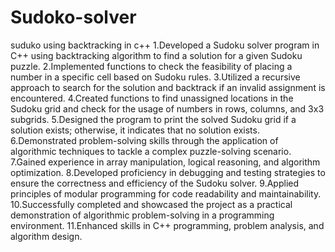# Sudoko-solver
suduko using backtracking in c++
    1.Developed a Sudoku solver program in C++ using backtracking algorithm to find a solution for a given Sudoku puzzle.
    2.Implemented functions to check the feasibility of placing a number in a specific cell based on Sudoku rules.
    3.Utilized a recursive approach to search for the solution and backtrack if an invalid assignment is encountered.
    4.Created functions to find unassigned locations in the Sudoku grid and check for the usage of numbers in rows, columns, and        3x3 subgrids.
    5.Designed the program to print the solved Sudoku grid if a solution exists; otherwise, it indicates that no solution exists.
    6.Demonstrated problem-solving skills through the application of algorithmic techniques to tackle a complex puzzle-solving          scenario.
    7.Gained experience in array manipulation, logical reasoning, and algorithm optimization.
    8.Developed proficiency in debugging and testing strategies to ensure the correctness and efficiency of the Sudoku solver.
    9.Applied principles of modular programming for code readability and maintainability.
    10.Successfully completed and showcased the project as a practical demonstration of algorithmic problem-solving in a                 programming environment.
    11.Enhanced skills in C++ programming, problem analysis, and algorithm design.


